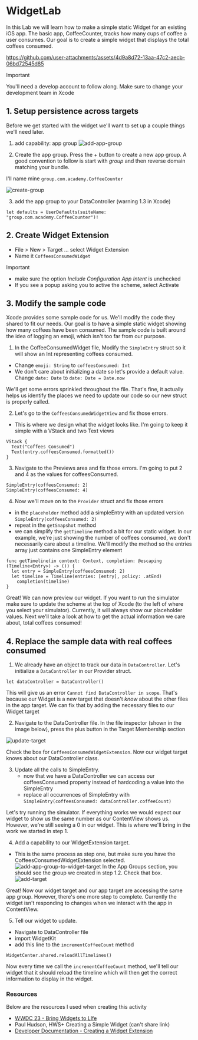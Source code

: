 # WidgetLab

In this Lab we will learn how to make a simple static Widget for an existing iOS app. The basic app, CoffeeCounter, tracks how many cups of coffee a user consumes. Our goal is to create a simple widget that displays the total coffees consumed. 

https://github.com/user-attachments/assets/4d9a8d72-13aa-47c2-aecb-06bd72545d85

> [!IMPORTANT]
> You'll need a develop account to follow along.
> Make sure to change your development team in Xcode

## 1. Setup persistence across targets
Before we get started with the widget we'll want to set up a couple things we'll need later.
1. add capability: app group
![add-app-group](https://github.com/user-attachments/assets/7e0243ed-a1f8-48b7-8079-c624414fe51a)


2. Create the app group.
Press the + button to create a new app group. A good convention to follow is start with *group* and then reverse domain matching your bundle. 

I'll name mine `group.com.academy.CoffeeCounter`

![create-group](https://github.com/user-attachments/assets/6d3bda76-f86c-4802-b00c-9b8b04df002e)

3. add the app group to your DataController (warning 1.3 in Xcode)
```
let defaults = UserDefaults(suiteName: "group.com.academy.CoffeeCounter")!
```

## 2. Create Widget Extension
- File > New > Target ... select Widget Extension
- Name it `CoffeesConsumedWidget`
> [!IMPORTANT]
> - make sure the option *Include Configuration App Intent* is unchecked
> - If you see a popup asking you to active the scheme, select Activate

## 3. Modify the sample code
Xcode provides some sample code for us. We'll modify the code they shared to fit our needs. Our goal is to have a simple static widget showing how many coffees have been consumed. The sample code is built around the idea of logging an emoji, which isn't too far from our purpose. 

1. In the CoffeeConsumedWidget file, Modify the `SimpleEntry` struct so it will show an Int representing coffees consumed.
  - Change `emoji: String` to `coffeesConsumed: Int`
  - We don't care about initializing a date so let's provide a default value. Change `date: Date` to `date: Date = Date.now`

We'll get some errors sprinkled throughout the file. That's fine, it actually helps us identify the places we need to update our code so our new struct is properly called.

2. Let's go to the `CoffeesConsumedWidgetView` and fix those errors.
  - This is where we design what the widget looks like. I'm going to keep it simple with a VStack and two Text views
```
VStack {
  Text("Coffees Consumed")
  Text(entry.coffeesConsumed.formatted())
}
```
3. Navigate to the Previews area and fix those errors. I'm going to put 2 and 4 as the values for coffeesConsumed.
```
SimpleEntry(coffeesConsumed: 2)
SimpleEntry(coffeesConsumed: 4)
```

4. Now we'll move on to the `Provider` struct and fix those errors
  - in the `placeholder` method add a simpleEntry with an updated version `SimpleEntry(coffeesConsumed: 2)`
  - repeat in the `getSnapshot` method
  - we can simplify the `getTimeline` method a bit for our static widget. In our example, we're just showing the number of coffees consumed, we don't necessarily care about a timeline. We'll modify the method so the entries array just contains one SimpleEntry element
```
func getTimeline(in context: Context, completion: @escaping (Timeline<Entry>) -> ()) {
  let entry = SimpleEntry(coffeesConsumed: 2)
  let timeline = Timeline(entries: [entry], policy: .atEnd)
    completion(timeline)
}
```
Great! We can now preview our widget. If you want to run the simulator make sure to update the scheme at the top of Xcode (to the left of where you select your simulator). Currently, it will always show our placeholder values. Next we'll take a look at how to get the actual information we care about, total coffees consumed!

## 4. Replace the sample data with real coffees consumed
1.  We already have an object to track our data in `DataController`. Let's initialize a `DataController` in our Provider struct.
```
let dataController = DataController()
```
This will give us an error `Cannot find DataController in scope`. That's because our Widget is a new target that doesn't *know* about the other files in the app target. We can fix that by adding the necessary files to our Widget target

2. Navigate to the DataController file. In the file inspector (shown in the image below), press the plus button in the Target Membership section

![update-target](https://github.com/user-attachments/assets/5bf716f4-a55f-4ca9-ab35-637730578ec9)

Check the box for `CoffeesConsumedWidgetExtension`. Now our widget target knows about our DataController class. 

3. Update all the calls to SimpleEntry.
   - now that we have a DataController we can access our coffeesConsumed property instead of hardcoding a value into the SimpleEntry
   - replace all occurrences of SimpleEntry with `SimpleEntry(coffeesConsumed: dataController.coffeeCount)`

Let's try running the simulator. If everything works we would expect our widget to show us the same number as our ContentView shows us. However, we're still seeing a 0 in our widget. This is where we'll bring in the work we started in step 1.

4. Add a capability to our WidgetExtension target.
  - This is the same process as step one, but make sure you have the CoffeesConsumedWidgetExtension selected.
![add-app-group-to-widget-target](https://github.com/user-attachments/assets/acfd3ff2-7859-4b86-81d3-a6b374528eb5)
In the App Groups section, you should see the group we created in step 1.2. Check that box. 
![add-target](https://github.com/user-attachments/assets/c79a18c6-f2bc-4ac7-8e58-b14007bd31a8)

Great! Now our widget target and our app target are accessing the same app group. However, there's one more step to complete. Currently the widget isn't responding to changes when we interact with the app in ContentView. 

5. Tell our widget to update.
 - Navigate to DataController file
 - import WidgetKit
 - add this line to the `incrementCoffeeCount` method
 ```
WidgetCenter.shared.reloadAllTimelines()
```
Now every time we call the `incrementCoffeeCount` method, we'll tell our widget that it should reload the timeline which will then get the correct information to display in the widget.

### Resources 
Below are the resources I used when creating this activity
- [WWDC 23 - Bring Widgets to LIfe](https://developer.apple.com/videos/play/wwdc2023/10028)
- Paul Hudson, HWS+ Creating a Simple Widget (can't share link)
- [Developer Documentation - Creating a Widget Extension](https://developer.apple.com/documentation/widgetkit/creating-a-widget-extension)

